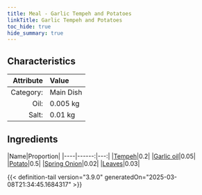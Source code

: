 ```yaml
---
title: Meal - Garlic Tempeh and Potatoes
linkTitle: Garlic Tempeh and Potatoes
toc_hide: true
hide_summary: true
---
```

<!-- This is generated by the MarsSim HelpGenertor, do not edit. -->


## Characteristics

| Attribute   | Value |
|--------:|:------|
|Category:|Main Dish|
|Oil:|0.005 kg|
|Salt:|0.01 kg|

## Ingredients

|Name|Proportion|
|----|------:|---:|
|[Tempeh](/docs/definitions/resource/tempeh)|0.2|
|[Garlic oil](/docs/definitions/resource/garlic-oil)|0.05|
|[Potato](/docs/definitions/resource/potato)|0.5|
|[Spring Onion](/docs/definitions/resource/spring-onion)|0.02|
|[Leaves](/docs/definitions/resource/leaves)|0.03|




{{< definition-tail version="3.9.0" generatedOn="2025-03-08T21:34:45.1684317" >}}


